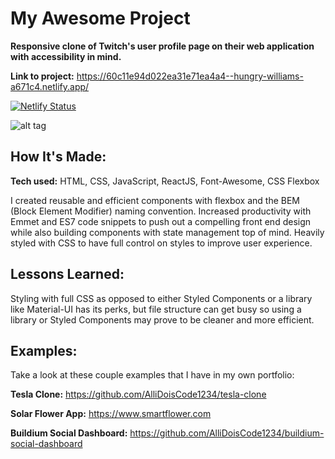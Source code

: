 # My Awesome Project

**Responsive clone of Twitch's user profile page on their web application with accessibility in mind.**


**Link to project:** https://60c11e94d022ea31e71ea4a4--hungry-williams-a671c4.netlify.app/

[![Netlify Status](https://api.netlify.com/api/v1/badges/7abc2832-a50e-44b2-9bde-7b1aa53ecd0d/deploy-status)](https://app.netlify.com/sites/twitch-clone-by-jamesfowlerdev/deploys)

![alt tag](https://i.imgur.com/h8SAR0A.png)

## How It's Made:

**Tech used:** HTML, CSS, JavaScript, ReactJS, Font-Awesome, CSS Flexbox

I created reusable and efficient components with flexbox and the BEM (Block Element Modifier) naming convention. Increased productivity with Emmet and ES7 code snippets to push out a compelling front end design while also building components with state management top of mind. Heavily styled with CSS to have full control on styles to improve user experience. 

## Lessons Learned:

Styling with full CSS as opposed to either Styled Components or a library like Material-UI has its perks, but file structure can get busy so using a library or Styled Components may prove to be cleaner and more efficient. 

## Examples:
Take a look at these couple examples that I have in my own portfolio:

**Tesla Clone:** https://github.com/AlliDoisCode1234/tesla-clone

**Solar Flower App:** https://www.smartflower.com

**Buildium Social Dashboard:** https://github.com/AlliDoisCode1234/buildium-social-dashboard

